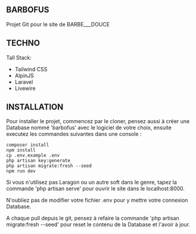 ## BARBOFUS

Projet Git pour le site de BARBE\_\_\_DOUCE

## TECHNO

Tall Stack:

-   Tailwind CSS
-   AlpinJS
-   Laravel
-   Livewire

## INSTALLATION

Pour installer le projet, commencez par le cloner, pensez aussi à créer une Database nommé 'barbofus' avec le logiciel de votre choix, ensuite executez les commandes suivantes dans une console \:

```
composer install
npm install
cp .env.example .env
php artisan key:generate
php artisan migrate:fresh --seed
npm run dev
```

Si vous n'utilisez pas Laragon ou un autre soft dans le genre, tapez la commande 'php artisan serve' pour ouvrir le site dans le localhost:8000.

N'oubliez pas de modifier votre fichier .env pour y mettre votre connexion Database.

A chaque pull depuis le git, pensez à refaire la commande 'php artisan migrate:fresh --seed' pour reset le contenu de la Database et l'avoir à jour.
